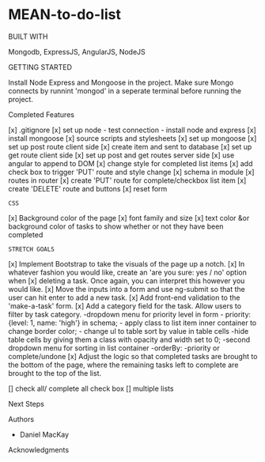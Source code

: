 # MEAN-to-do-list

BUILT WITH

Mongodb, ExpressJS, AngularJS, NodeJS

GETTING STARTED

Install Node Express and Mongoose in the project.
Make sure Mongo connects by runnint 'mongod' in a seperate terminal 
before running the project.

Completed Features

[x] .gitignore
[x] set up node - test connection
    - install node and express
[x] install mongoose
[x] source scripts and stylesheets
[x] set up mongoose
[x] set up post route client side
[x] create item and sent to database
[x] set up get route client side
[x] set up post and get routes server side
[x] use angular to append to DOM
[x] change style for completed list items
[x] add check box to trigger 'PUT' route and style change
[x] schema in module
[x] routes in router
[x] create 'PUT' route for complete/checkbox list item
[x] create 'DELETE' route and buttons 
[x] reset form

    CSS
[x] Background color of the page
[x] font family and size
[x] text color &or background color of tasks to show whether or not they have been        completed

    STRETCH GOALS
[x] Implement Bootstrap to take the visuals of the page up a notch.
[x] In whatever fashion you would like, create an 'are you sure: yes / no' option when [x] deleting a task. Once again, you can interpret this however you would like.
[x] Move the inputs into a form and use ng-submit so that the user can hit enter to       add a new task.
[x] Add front-end validation to the 'make-a-task' form.
[x] Add a category field for the task. Allow users to filter by task category.
    -dropdown menu for priority level in form
    - priority: {level: 1, name: 'high'} in schema;
    - apply class to list item inner container to change border color;
    - change ul to table sort by value in table cells
        -hide table cells by giving them a class with opacity and width set to 0;
    -second dropdown menu for sorting in list container
        -orderBy: 
            -priority or complete/undone
[x] Adjust the logic so that completed tasks are brought to the bottom of the page,       where the remaining tasks left to complete are brought to the top of the list.

[] check all/ complete all check box
[] multiple lists

Next Steps

Authors

- Daniel MacKay

Acknowledgments